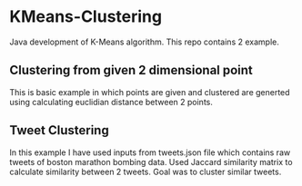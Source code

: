 # KMeans-Clustering
Java development of K-Means algorithm.
This repo contains 2 example. 

## Clustering from given 2 dimensional point
This is basic example in which points are given and clustered are generted using calculating euclidian distance between 2 points. 

## Tweet Clustering 
In this example I have used inputs from tweets.json file which contains raw tweets of boston marathon bombing data. 
Used Jaccard similarity matrix to calculate similarity between 2 tweets.
Goal was to cluster similar tweets. 